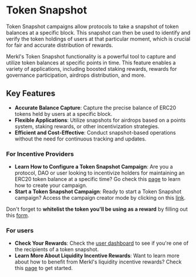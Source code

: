# Token Snapshot

Token Snapshot campaigns allow protocols to take a snapshot of token balances at a specific block. This snapshot can then be used to identify and verify the token holdings of users at that particular moment, which is crucial for fair and accurate distribution of rewards.

Merkl's Token Snapshot functionality is a powerful tool to capture and utilize token balances at specific points in time. This feature enables a variety of applications, including boosted staking rewards, rewards for governance participation, airdrops distribution, and more.

## Key Features

* **Accurate Balance Capture**: Capture the precise balance of ERC20 tokens held by users at a specific block.
* **Flexible Applications**: Utilize snapshots for airdrops based on a points system, staking rewards, or other incentivization strategies.
* **Efficient and Cost-Effective**: Conduct snapshot-based operations without the need for continuous tracking and updates.

### For Incentive Providers

* **Learn How to Configure a Token Snapshot Campaign**: Are you a protocol, DAO or user looking to incentivize holders for maintaining an ERC20 token balance at a specific time? Go check this [page](../../../distribute-with-merkl/types-of-campaign/token-snapshot-campaign.md) to learn how to create your campaign.
* **Start a Token Snapshot Campaign**: Ready to start a Token Snapshot campaign? Access the campaign creator mode by clicking on this [link](https://app.merkl.xyz/create/snapshot).
  
Don't forget to **whitelist the token you'll be using as a reward** by filling out this [form](https://tally.so/r/3y2bqx).

### For users

* **Check Your Rewards**: Check the [user dashboard](https://app.merkl.xyz/user) to see if you're one of the recipients of a token snapshot.
* **Learn More About Liquidity Incentive Rewards**: Want to learn more about how to benefit from Merkl's liquidity incentive rewards? Check this [page](../../../earn-with-merkl/earn-with-merkl/) to get started.
